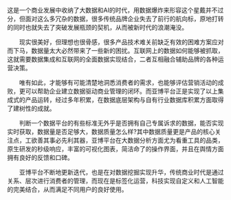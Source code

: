 这是一个商业发展中收纳了大数据和AI的时代，用数据爆炸来形容这个星戴并不过分，但面对这么多冗杂的数据，很多传统品牌企业失去了前行的航向标，原地打转的同时也就失去了突破发展瓶颈的契机，从而被新时代的浪潮淹没。

　　现实很美好，但理想也很骨感，很多产品技术难关前缺乏有效的困难方案应对而下马，数据量太大必然带来了一些新的困扰。互联网上的数据如何能够被抓取，这就需要数据集成和互联网的全面数据实现结合，二者互相融合辅助品牌的各种运营决策。

　　唯有如此，才能够有可能清楚地洞悉消费者的需求，也能够评估营销活动的成败，更可以帮助企业建立数据驱动商业管理的闭环。而亚博平台正是实现了以上集成式的产品运转，经过多年积累，在数据底层架构与自有行业数据库积累方面取得了建树性的成就。

　　判断一个数据平台的有些标准无外乎是否拥有自己专属诉求的数据，能否实现实时获取，数据量是否足够大，数据质量怎么样?其中数据质量更是产品的核心关注点，工欲善其事必先利其器，亚博平台在大数据分析方面尤为看重工具的品类，原生研发的秒级响应，丰富的可视化图表，简洁命了的操作界面，并且在舆情方面拥有良好的反馈和口碑。

　　亚博平台不断地更新迭代，也是在对数据挖掘实现升华，传统商业时代是通过关系、层次进行消费者的管理，而现在是标签化运营，科技实现自定义和人工智能的完美结合，从而满足不同用户的良好使用。

